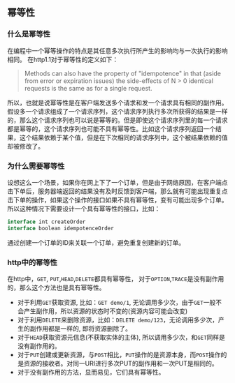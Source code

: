 ## 幂等性
### 什么是幂等性
在编程中一个幂等操作的特点是其任意多次执行所产生的影响均与一次执行的影响相同。
在http1.1对于幂等性的定义如下：
> Methods can also have the property of "idempotence" in that (aside
   from error or expiration issues) the side-effects of N > 0 identical
   requests is the same as for a single request.

所以，也就是说幂等性是在客户端发送多个请求和发一个请求具有相同的副作用。假设多一个请求组成了一个请求序列，这个请求序列执行多次所获得的结果是一样的，那么这个请求序列也可以说是幂等的。但是即使这个请求序列里的每一个请求都是幂等的，这个请求序列也可能不具有幂等性。比如这个请求序列返回一个结果，这个结果依赖于某个值，但是在下次相同的请求序列中，这个被结果依赖的值却被修改了。
### 为什么需要幂等性
设想这么一个场景，如果你在网上下了一个订单，但是由于网络原因，在客户端点击下单后，服务器端返回的结果没有及时反馈到客户端，那么就有可能出现重复点击下单的操作，如果这个操作的接口如果不具有幂等性，变有可能出现多个订单。所以这种情况下需要设计一个具有幂等性的接口，比如：
```js
interface int createOrder
interface boolean idempotenceOrder
```
通过创建一个订单的ID来关联一个订单，避免重复创建新的订单。

### http中的幂等性
在http中，`GET`, `PUT`,`HEAD`,`DELETE`都具有幂等性， 对于`OPTION`,`TRACE`是没有副作用的，那么这个方法也是具有幂等性。
- 对于利用`GET`获取资源, 比如：`GET demo/1`, 无论调用多少次，由于`GET`一般不会产生副作用，所以资源的状态时不变的(资源内容可能会改变)
- 对于利用`DELETE`来删除资源，比如：`DELETE demo/123`，无论调用多少次，产生的副作用都是一样的, 即将资源删除了。
- 对于`HEAD`获取资源元信息(不获取实体的主体), 所以调用多少次，和`GET`同样是没有副作用的。
- 对于`PUT`创建或更新资源，与`POST`相比，`PUT`操作的是资源本身，而`POST`操作的是资源的接收者。对同一URI进行多次PUT的副作用和一次PUT是相同的。
- 对于没有副作用的方法，显而易见，它们具有幂等性。
